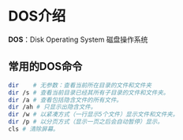 # DOS介**绍**
<!-- more -->

**DOS**：Disk Operating System 磁盘操作系统

## 常用的DOS命令

```sh
dir    # 无参数：查看当前所在目录的文件和文件夹
dir /s # 查看当前目录已经其所有子目录的文件和文件夹。
dir /a # 查看包括隐含文件的所有文件。 
dir /ah # 只显示出隐含文件。 
dir /w # 以紧凑方式（一行显示5个文件）显示文件和文件夹。 
dir /p # 以分页方式（显示一页之后会自动暂停）显示。 
cls # 清除屏幕。
```


